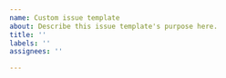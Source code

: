 ```yaml
---
name: Custom issue template
about: Describe this issue template's purpose here.
title: ''
labels: ''
assignees: ''

---
```




